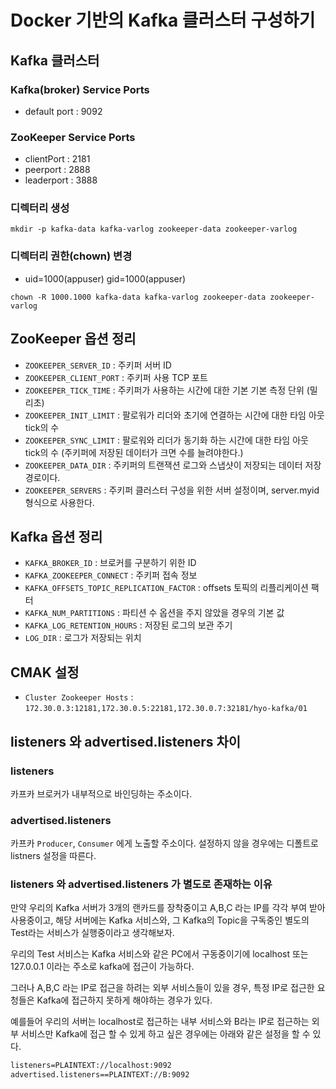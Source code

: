 # Docker 기반의 Kafka 클러스터 구성하기

## Kafka 클러스터

### Kafka(broker) Service Ports

- default port : 9092

### ZooKeeper Service Ports

- clientPort : 2181
- peerport : 2888
- leaderport : 3888

### 디렉터리 생성

```
mkdir -p kafka-data kafka-varlog zookeeper-data zookeeper-varlog
```

### 디렉터리 권한(chown) 변경

- uid=1000(appuser) gid=1000(appuser)

```
chown -R 1000.1000 kafka-data kafka-varlog zookeeper-data zookeeper-varlog
```

## ZooKeeper 옵션 정리

- `ZOOKEEPER_SERVER_ID` : 주키퍼 서버 ID
- `ZOOKEEPER_CLIENT_PORT` : 주키퍼 사용 TCP 포트
- `ZOOKEEPER_TICK_TIME` : 주키퍼가 사용하는 시간에 대한 기본 기본 측정 단위 (밀리초)
- `ZOOKEEPER_INIT_LIMIT` : 팔로워가 리더와 초기에 연결하는 시간에 대한 타임 아웃 tick의 수
- `ZOOKEEPER_SYNC_LIMIT` : 팔로워와 리더가 동기화 하는 시간에 대한 타임 아웃 tick의 수 (주키퍼에 저장된 데이터가 크면 수를 늘려야한다.)
- `ZOOKEEPER_DATA_DIR` : 주키퍼의 트랜잭션 로그와 스냅샷이 저장되는 데이터 저장 경로이다.
- `ZOOKEEPER_SERVERS` : 주키퍼 클러스터 구성을 위한 서버 설정이며, server.myid 형식으로 사용한다.

## Kafka 옵션 정리

- `KAFKA_BROKER_ID` : 브로커를 구분하기 위한 ID
- `KAFKA_ZOOKEEPER_CONNECT` : 주키퍼 접속 정보
- `KAFKA_OFFSETS_TOPIC_REPLICATION_FACTOR` : offsets 토픽의 리플리케이션 팩터
- `KAFKA_NUM_PARTITIONS` : 파티션 수 옵션을 주지 않았을 경우의 기본 값
- `KAFKA_LOG_RETENTION_HOURS` : 저장된 로그의 보관 주기
- `LOG_DIR` : 로그가 저장되는 위치

## CMAK 설정

- `Cluster Zookeeper Hosts` : `172.30.0.3:12181,172.30.0.5:22181,172.30.0.7:32181/hyo-kafka/01`

## listeners 와 advertised.listeners 차이

### listeners

카프카 브로커가 내부적으로 바인딩하는 주소이다.

### advertised.listeners

카프카 `Producer`, `Consumer` 에게 노출할 주소이다. 설정하지 않을 경우에는 디폴트로 listners 설정을 따른다.

### listeners 와 advertised.listeners 가 별도로 존재하는 이유

만약 우리의 Kafka 서버가 3개의 랜카드를 장착중이고 A,B,C 라는 IP를 각각 부여 받아 사용중이고, 해당 서버에는 Kafka 서비스와, 그 Kafka의 Topic을 구독중인 별도의 Test라는 서비스가
실행중이라고 생각해보자.

우리의 Test 서비스는 Kafka 서비스와 같은 PC에서 구동중이기에 localhost 또는 127.0.0.1 이라는 주소로 kafka에 접근이 가능하다.

그러나 A,B,C 라는 IP로 접근을 하려는 외부 서비스들이 있을 경우, 특정 IP로 접근한 요청들은 Kafka에 접근하지 못하게 해야하는 경우가 있다.

예를들어 우리의 서버는 localhost로 접근하는 내부 서비스와 B라는 IP로 접근하는 외부 서비스만 Kafka에 접근 할 수 있게 하고 싶은 경우에는 아래와 같은 설정을 할 수 있다.

```markdown
listeners=PLAINTEXT://localhost:9092
advertised.listeners==PLAINTEXT://B:9092
```
